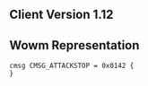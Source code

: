 ## Client Version 1.12

## Wowm Representation
```rust,ignore
cmsg CMSG_ATTACKSTOP = 0x0142 {
}

```
